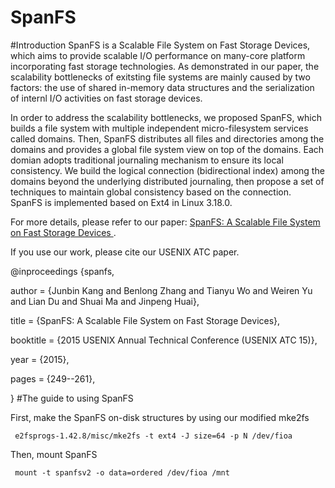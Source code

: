 # SpanFS
#Introduction
SpanFS is a Scalable File System on Fast Storage Devices, which aims to provide scalable I/O performance on many-core platform incorporating fast storage technologies.
As demonstrated in our paper, the scalability bottlenecks of exitsting file systems are mainly caused by two factors: the use of shared in-memory data structures and the serialization of internl I/O activities on fast storage devices.

In order to address the scalability bottlenecks, we proposed SpanFS, which builds a file system with multiple independent micro-filesystem services called domains.
Then, SpanFS distributes all files and directories among the domains and provides a global file system view on top of the domains.
Each domian adopts traditional journaling mechanism to ensure its local consistency.
We build the logical connection (bidirectional index) among the domains beyond the underlying distributed journaling, then propose a set of techniques to maintain global consistency based on the connection.
SpanFS is implemented based on Ext4 in Linux 3.18.0.

For more details, please refer to our paper:
[SpanFS: A Scalable File System on Fast Storage Devices ](https://www.usenix.org/system/files/conference/atc15/atc15-paper-kang.pdf)<bf />.

If you use our work, please cite our USENIX ATC paper.

@inproceedings {spanfs,

author = {Junbin Kang and Benlong Zhang and Tianyu Wo and Weiren Yu and Lian Du and Shuai Ma and Jinpeng Huai},

title = {SpanFS: A Scalable File System on Fast Storage Devices},

booktitle = {2015 USENIX Annual Technical Conference (USENIX ATC 15)},

year = {2015},

pages = {249--261},

}
#The guide to using SpanFS

First, make the SpanFS on-disk structures by using our modified mke2fs 
     
     e2fsprogs-1.42.8/misc/mke2fs -t ext4 -J size=64 -p N /dev/fioa

Then, mount SpanFS
    
     mount -t spanfsv2 -o data=ordered /dev/fioa /mnt





